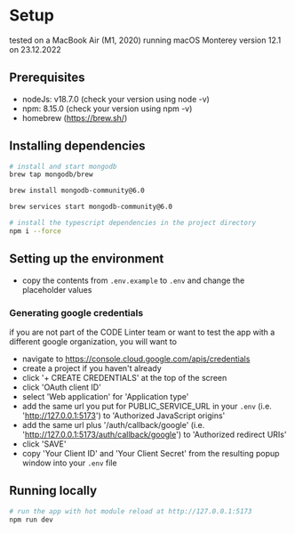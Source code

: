 # Setup

tested on a MacBook Air (M1, 2020) running macOS Monterey version 12.1 on 23.12.2022

## Prerequisites

- nodeJs: v18.7.0 (check your version using node -v)
- npm: 8.15.0 (check your version using npm -v)
- homebrew (https://brew.sh/)

## Installing dependencies

```bash
# install and start mongodb
brew tap mongodb/brew

brew install mongodb-community@6.0

brew services start mongodb-community@6.0

# install the typescript dependencies in the project directory
npm i --force
```

## Setting up the environment

- copy the contents from ```.env.example``` to ```.env``` and change the placeholder values

### Generating google credentials

if you are not part of the CODE Linter team or want to test the app with a different google organization, you will want to

- navigate to https://console.cloud.google.com/apis/credentials 
- create a project if you haven't already
- click '+ CREATE CREDENTIALS' at the top of the screen
- click 'OAuth client ID'
- select 'Web application' for 'Application type'
- add the same url you put for PUBLIC_SERVICE_URL in your ```.env``` (i.e. 'http://127.0.0.1:5173') to 'Authorized JavaScript origins'
- add the same url plus '/auth/callback/google' (i.e. 'http://127.0.0.1:5173/auth/callback/google') to 'Authorized redirect URIs'
- click 'SAVE'
- copy 'Your Client ID' and 'Your Client Secret' from the resulting popup window into your ```.env``` file

## Running locally

```bash
# run the app with hot module reload at http://127.0.0.1:5173
npm run dev
```
